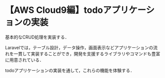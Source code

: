# 【AWS Cloud9編】todoアプリケーションの実装

基本的なCRUD処理を実装する．

Laravelでは，テーブル設計，データ操作，画面表示などアプリケーションの流れを一貫して実装することができ，開発を支援するライブラリやコマンドも豊富に用意されている．

todoアプリケーションの実装を通して，これらの機能を体験する．
